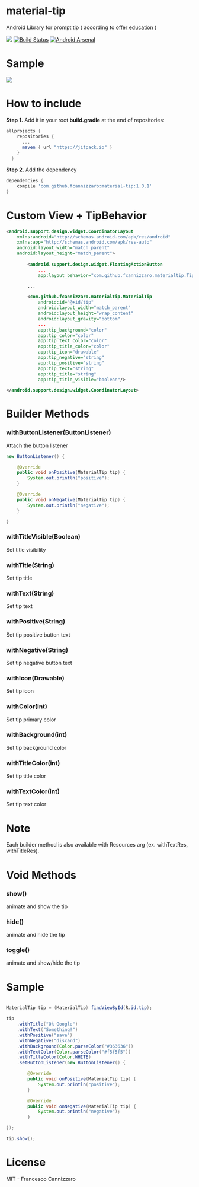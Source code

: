 # material-tip
Android Library for prompt tip ( according to [offer education](https://www.google.com/design/spec/growth-communications/onboarding.html#onboarding-quickstart) )

[![](https://jitpack.io/v/fcannizzaro/material-tip.svg)](https://jitpack.io/#fcannizzaro/material-tip)
[![Build Status](https://travis-ci.org/fcannizzaro/material-tip.svg?branch=master)](https://travis-ci.org/fcannizzaro/material-tip)
[![Android Arsenal](https://img.shields.io/badge/Android%20Arsenal-material--tip-brightgreen.svg?style=flat)](http://android-arsenal.com/details/1/3648)

# Sample

![](https://raw.githubusercontent.com/fcannizzaro/material-tip/master/sample.gif)

# How to include

**Step 1.** Add it in your root **build.gradle** at the end of repositories:

```gradle
allprojects {
    repositories {
      ...
      maven { url "https://jitpack.io" }
    }
  }
```

**Step 2.** Add the dependency


```gradle
dependencies {
    compile 'com.github.fcannizzaro:material-tip:1.0.1'
}
```

# Custom View + TipBehavior

```xml
<android.support.design.widget.CoordinatorLayout
    xmlns:android="http://schemas.android.com/apk/res/android"
    xmlns:app="http://schemas.android.com/apk/res-auto"
    android:layout_width="match_parent"
    android:layout_height="match_parent">
    
    	<android.support.design.widget.FloatingActionButton
       		...
        	app:layout_behavior="com.github.fcannizzaro.materialtip.TipBehavior"/>

    	...

    	<com.github.fcannizzaro.materialtip.MaterialTip
			android:id="@+id/tip"
			android:layout_width="match_parent"
			android:layout_height="wrap_content"
			android:layout_gravity="bottom"
			...
			app:tip_background="color"
			app:tip_color="color"
			app:tip_text_color="color"
			app:tip_title_color="color"
			app:tip_icon="drawable"
			app:tip_negative="string"
			app:tip_positive="string"
			app:tip_text="string"
			app:tip_title="string"
			app:tip_title_visible="boolean"/>

</android.support.design.widget.CoordinatorLayout>
```

# Builder Methods

### withButtonListener(ButtonListener)
Attach the button listener

```java
new ButtonListener() {

	@Override
	public void onPositive(MaterialTip tip) {
		System.out.println("positive");
    }

    @Override
    public void onNegative(MaterialTip tip) {
		System.out.println("negative");
	}

}
```

### withTitleVisible(Boolean)
Set title visibility

### withTitle(String)
Set tip title

### withText(String)
Set tip text

### withPositive(String)
Set tip positive button text

### withNegative(String)
Set tip negative button text

### withIcon(Drawable)
Set tip icon

### withColor(int)
Set tip primary color

### withBackground(int)
Set tip background color

### withTitleColor(int)
Set tip title color

### withTextColor(int)
Set tip text color

# Note
Each builder method is also available with Resources arg (ex. withTextRes, withTitleRes).

# Void Methods

### show()
animate and show the tip

### hide()
animate and hide the tip

### toggle()
animate and show/hide the tip

# Sample
```java

MaterialTip tip = (MaterialTip) findViewById(R.id.tip);

tip
	.withTitle("Ok Google")
	.withText("Something!")
    .withPositive("save")
    .withNegative("discard")
    .withBackground(Color.parseColor("#363636"))
    .withTextColor(Color.parseColor("#f5f5f5"))
    .withTitleColor(Color.WHITE)
    .setButtonListener(new ButtonListener() {

        @Override
        public void onPositive(MaterialTip tip) {
        	System.out.println("positive");
        }

        @Override
        public void onNegative(MaterialTip tip) {
        	System.out.println("negative");
        }

});

tip.show();
```

# License
MIT - Francesco Cannizzaro

